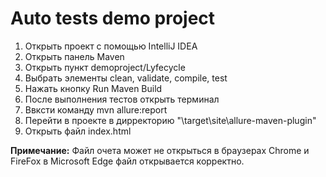 # Auto tests demo project

1. Открыть проект с помощью IntelliJ IDEA
2. Открыть панель Maven 
3. Открыть пункт demoproject/Lyfecycle
4. Выбрать элементы clean, validate, compile, test
5. Нажать кнопку Run Maven Build
6. После выполнения тестов открыть терминал
7. Ввксти команду mvn allure:report
8. Перейти в проекте в дирректорию "\target\site\allure-maven-plugin"
9. Открыть файл index.html

**Примечание:**
    Файл очета может не открыться в браузерах Chrome и FireFox в Microsoft Edge файл открывается корректно. 

